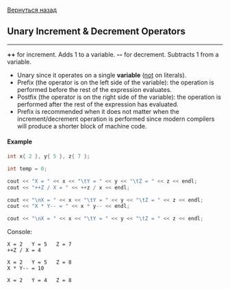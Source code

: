 [Вернуться назад](/README.md)

## Unary Increment & Decrement Operators
---

**++** for increment. Adds 1 to a variable.
**--** for decrement. Subtracts 1 from a variable.
- Unary since it operates on a single **variable** (<u>not</u> on literals).
- Prefix (the operator is on the left side of the variable): the operation is performed before the rest of the expression evaluates.
- Postfix (the operator is on the right side of the variable): the operation is performed after the rest of the expression has evaluated.
- Prefix is recommended when it does not matter when the increment/decrement operation is performed since modern compilers will produce a shorter block of machine code.

#### Example

```cpp
int x{ 2 }, y{ 5 }, z{ 7 };

int temp = 0;

cout << "X = " << x << "\tY = " << y << "\tZ = " << z << endl;
cout << "++Z / X = " << ++z / x << endl;

cout << "\nX = " << x << "\tY = " << y << "\tZ = " << z << endl;
cout << "X * Y-- = " << x * y-- << endl;

cout << "\nX = " << x << "\tY = " << y << "\tZ = " << z << endl;
```

Console:

```
X = 2   Y = 5   Z = 7
++Z / X = 4

X = 2   Y = 5   Z = 8
X * Y-- = 10

X = 2   Y = 4   Z = 8
```